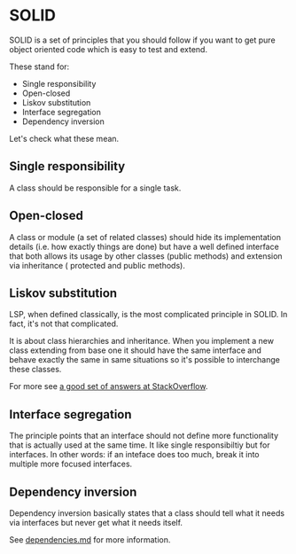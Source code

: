 SOLID
=====

SOLID is a set of principles that you should follow if you want to get pure object oriented code which is easy to test and extend.

These stand for:

- Single responsibility
- Open-closed
- Liskov substitution
- Interface segregation
- Dependency inversion

Let's check what these mean.

## Single responsibility

A class should be responsible for a single task.

## Open-closed

A class or module (a set of related classes) should hide its implementation details (i.e. how exactly things are done)
but have a well defined interface that both allows its usage by other classes (public methods) and extension via inheritance (
protected and public methods).

## Liskov substitution

LSP, when defined classically, is the most complicated principle in SOLID. In fact, it's not that complicated.

It is about class hierarchies and inheritance. When you implement a new class extending from base one
it should have the same interface and behave exactly the same in same situations so it's possible to
interchange these classes.

For more see [a good set of answers at StackOverflow](http://stackoverflow.com/questions/56860/what-is-the-liskov-substitution-principle).

## Interface segregation

The principle points that an interface should not define more functionality that is actually used at the same time. It like
single responsibiltiy but for interfaces. In other words: if an inteface does too much, break it into multiple more focused interfaces.

## Dependency inversion

Dependency inversion basically states that a class should tell what it needs via interfaces but never get what it needs itself.

See [dependencies.md]() for more information.
